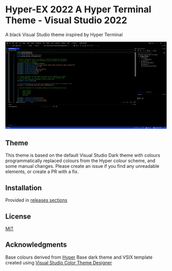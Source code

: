 # Hyper-EX 2022 A Hyper Terminal Theme - Visual Studio 2022
A black Visual Studio theme inspired by Hyper Terminal

![Theme Screenshot](/Assets/sample.png)


## Theme

This theme is based on the default Visual Studio Dark theme with colours programmatically replaced colours from the Hyper colour scheme, and some manual changes. Please create an issue if you find any unreadable elements, or create a PR with a fix.

## Installation

Provided in [releases sections](https://github.com/GhostNaix/Hyper-EX-2022/releases/latest)

## License
[MIT](https://choosealicense.com/licenses/mit/)

## Acknowledgments

Base colours derived from [Hyper](https://github.com/zeit/hyper)
Base dark theme and VSIX template created using [Visual Studio Color Theme Designer](https://marketplace.visualstudio.com/items?itemName=ms-madsk.ColorThemeDesigner)

